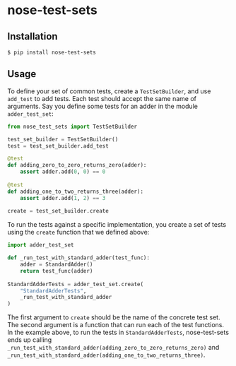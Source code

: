 # nose-test-sets

## Installation

```$ pip install nose-test-sets```

## Usage

To define your set of common tests, create a `TestSetBuilder`, and use
`add_test` to add tests. Each test should accept the same name of arguments.
Say you define some tests for an adder in the module `adder_test_set`:

```python
from nose_test_sets import TestSetBuilder

test_set_builder = TestSetBuilder()
test = test_set_builder.add_test

@test
def adding_zero_to_zero_returns_zero(adder):
    assert adder.add(0, 0) == 0
    
@test
def adding_one_to_two_returns_three(adder):
    assert adder.add(1, 2) == 3
    
create = test_set_builder.create
```

To run the tests against a specific implementation, you create a set of tests
using the `create` function that we defined above:

```python
import adder_test_set

def _run_test_with_standard_adder(test_func):
    adder = StandardAdder()
    return test_func(adder)
    
StandardAdderTests = adder_test_set.create(
    "StandardAdderTests",
    _run_test_with_standard_adder
)
```

The first argument to `create` should be the name of the concrete test set.
The second argument is a function that can run each of the test functions.
In the example above, to run the tests in `StandardAdderTests`, nose-test-sets
ends up calling
`_run_test_with_standard_adder(adding_zero_to_zero_returns_zero)` and
`_run_test_with_standard_adder(adding_one_to_two_returns_three)`.

